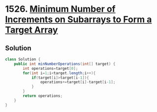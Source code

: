 # 1526. [Minimum Number of Increments on Subarrays to Form a Target Array](https://leetcode.com/problems/minimum-number-of-increments-on-subarrays-to-form-a-target-array/description/?envType=daily-question&envId=2025-10-30)

## Solution

```java
class Solution {
    public int minNumberOperations(int[] target) {
        int operations=target[0];
        for(int i=1;i<target.length;i++){
            if(target[i]>target[i-1]){
                operations+=target[i]-target[i-1];
            }
        }
        return operations;
    }
}
```
